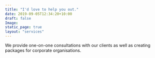 ```yaml
---
title: "I'd love to help you out."
date: 2019-09-05T12:34:20+10:00
draft: false
Image: 
static_page: true
layout: "services"
---
```






We provide one-on-one consultations with our clients as well as creating packages for corporate organisations.

